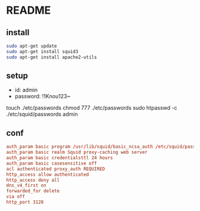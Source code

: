 # README

## install

```bash
sudo apt-get update
sudo apt-get install squid3
sudo apt-get install apache2-utils
```

## setup

- id: admin
- password: !1Knou123~

touch ./etc/passwords
chmod 777 ./etc/passwords
sudo htpasswd -c ./etc/squid/passwords admin

## conf

```./etc/squird.conf
auth_param basic program /usr/lib/squid/basic_ncsa_auth /etc/squid/passwords
auth_param basic realm Squid proxy-caching web server
auth_param basic credentialsttl 24 hours
auth_param basic casesensitive off
acl authenticated proxy_auth REQUIRED
http_access allow authenticated
http_access deny all
dns_v4_first on
forwarded_for delete
via off
http_port 3128

```
